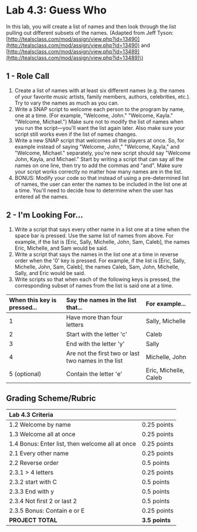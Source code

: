 # Lab 4.3: Guess Who

In this lab, you will create a list of names and then look through the list pulling out different subsets of the names. \(Adapted from Jeff Tyson: [http://tealsclass.com/mod/assign/view.php?id=13490](http://tealsclass.com/mod/assign/view.php?id=13490) and [http://tealsclass.com/mod/assign/view.php?id=13489](http://tealsclass.com/mod/assign/view.php?id=13489)\)

## 1 - Role Call

1. Create a list of names with at least six different names \(e.g. the names of your favorite music artists, family members, authors, celebrities, etc.\). Try to vary the names as much as you can.
2. Write a SNAP script to welcome each person to the program by name, one at a time. \(For example, "Welcome, John." "Welcome, Kayla." "Welcome, Michael."\) Make sure not to modify the list of names when you run the script—you'll want the list again later. Also make sure your script still works even if the list of names changes.
3. Write a new SNAP script that welcomes all the players at once. So, for example instead of saying "Welcome, John," "Welcome, Kayla," and "Welcome, Michael." separately, you're new script should say "Welcome John, Kayla, and Michael." Start by writing a script that can say all the names on one line, then try to add the commas and "and". Make sure your script works correctly no matter how many names are in the list.
4. BONUS: Modify your code so that instead of using a pre-determined list of names, the user can enter the names to be included in the list one at a time. You'll need to decide how to determine when the user has entered all the names.

## 2 - I'm Looking For...

1. Write a script that says every other name in a list one at a time when the space bar is pressed. Use the same list of names from above. For example, if the list is \[Eric, Sally, Michelle, John, Sam, Caleb\], the names Eric, Michelle, and Sam would be said.
2. Write a script that says the names in the list one at a time in reverse order when the '0' key is pressed. For example, if the list is \[Eric, Sally, Michelle, John, Sam, Caleb\], the names Caleb, Sam, John, Michelle, Sally, and Eric would be said.
3. Write scripts so that when each of the following keys is pressed, the corresponding subset of names from the list is said one at a time.

| When this key is pressed... | Say the names in the list that... | For example... |
| :--- | :--- | :--- |
| 1 | Have more than four letters | Sally, Michelle |
| 2 | Start with the letter 'c' | Caleb |
| 3 | End with the letter 'y' | Sally |
| 4 | Are not the first two or last two names in the list | Michelle, John |
| 5 \(optional\) | Contain the letter 'e' | Eric, Michelle, Caleb |

## Grading Scheme/Rubric

| **Lab 4.3 Criteria** |  |
| :--- | :--- |
| 1.2 Welcome by name | 0.25 points |
| 1.3 Welcome all at once | 0.25 points |
| 1.4 Bonus: Enter list, then welcome all at once | 0.25 points |
| 2.1 Every other name | 0.25 points |
| 2.2 Reverse order | 0.5 points |
| 2.3.1 &gt; 4 letters | 0.25 points |
| 2.3.2 start with C | 0.5 points |
| 2.3.3 End with y | 0.5 points |
| 2.3.4 Not first 2 or last 2 | 0.5 points |
| 2.3.5 Bonus: Contain e or E | 0.25 points |
| **PROJECT TOTAL** | **3.5 points** |

